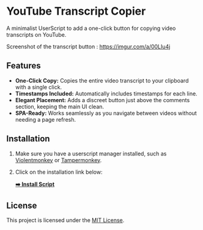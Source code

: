# YouTube Transcript Copier

A minimalist UserScript to add a one-click button for copying video transcripts on YouTube.

Screenshot of the transcript button : https://imgur.com/a/00LIu4j

## Features

*   **One-Click Copy:** Copies the entire video transcript to your clipboard with a single click.
*   **Timestamps Included:** Automatically includes timestamps for each line.
*   **Elegant Placement:** Adds a discreet button just above the comments section, keeping the main UI clean.
*   **SPA-Ready:** Works seamlessly as you navigate between videos without needing a page refresh.

## Installation

1.  Make sure you have a userscript manager installed, such as [Violentmonkey](https://violentmonkey.github.io/) or [Tampermonkey](https://www.tampermonkey.net/).
2.  Click on the installation link below:

    **[➡️ Install Script](https://github.com/Kalcinator/Youtube-Script-Copier/blob/main/youtube_transcript_copier.js)**

## License

This project is licensed under the [MIT License](LICENSE).
